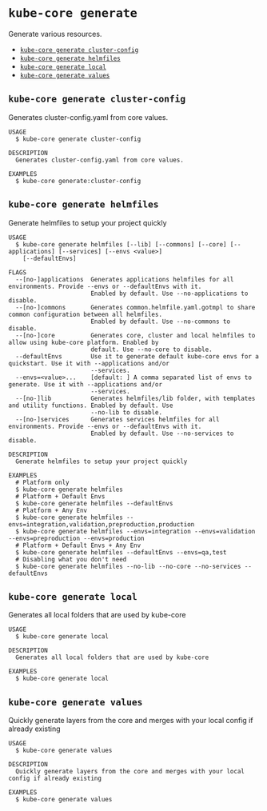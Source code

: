 `kube-core generate`
====================

Generate various resources.

* [`kube-core generate cluster-config`](#kube-core-generate-cluster-config)
* [`kube-core generate helmfiles`](#kube-core-generate-helmfiles)
* [`kube-core generate local`](#kube-core-generate-local)
* [`kube-core generate values`](#kube-core-generate-values)

## `kube-core generate cluster-config`

Generates cluster-config.yaml from core values.

```
USAGE
  $ kube-core generate cluster-config

DESCRIPTION
  Generates cluster-config.yaml from core values.

EXAMPLES
  $ kube-core generate:cluster-config
```

## `kube-core generate helmfiles`

Generate helmfiles to setup your project quickly

```
USAGE
  $ kube-core generate helmfiles [--lib] [--commons] [--core] [--applications] [--services] [--envs <value>]
    [--defaultEnvs]

FLAGS
  --[no-]applications  Generates applications helmfiles for all environments. Provide --envs or --defaultEnvs with it.
                       Enabled by default. Use --no-applications to disable.
  --[no-]commons       Generates common.helmfile.yaml.gotmpl to share common configuration between all helmfiles.
                       Enabled by default. Use --no-commons to disable.
  --[no-]core          Generates core, cluster and local helmfiles to allow using kube-core platform. Enabled by
                       default. Use --no-core to disable.
  --defaultEnvs        Use it to generate default kube-core envs for a quickstart. Use it with --applications and/or
                       --services.
  --envs=<value>...    [default: ] A comma separated list of envs to generate. Use it with --applications and/or
                       --services.
  --[no-]lib           Generates helmfiles/lib folder, with templates and utility functions. Enabled by default. Use
                       --no-lib to disable.
  --[no-]services      Generates services helmfiles for all environments. Provide --envs or --defaultEnvs with it.
                       Enabled by default. Use --no-services to disable.

DESCRIPTION
  Generate helmfiles to setup your project quickly

EXAMPLES
  # Platform only
  $ kube-core generate helmfiles
  # Platform + Default Envs
  $ kube-core generate helmfiles --defaultEnvs
  # Platform + Any Env
  $ kube-core generate helmfiles --envs=integration,validation,preproduction,production
  $ kube-core generate helmfiles --envs=integration --envs=validation --envs=preproduction --envs=production
  # Platform + Default Envs + Any Env
  $ kube-core generate helmfiles --defaultEnvs --envs=qa,test
  # Disabling what you don't need
  $ kube-core generate helmfiles --no-lib --no-core --no-services --defaultEnvs
```

## `kube-core generate local`

Generates all local folders that are used by kube-core

```
USAGE
  $ kube-core generate local

DESCRIPTION
  Generates all local folders that are used by kube-core

EXAMPLES
  $ kube-core generate local
```

## `kube-core generate values`

Quickly generate layers from the core and merges with your local config if already existing

```
USAGE
  $ kube-core generate values

DESCRIPTION
  Quickly generate layers from the core and merges with your local config if already existing

EXAMPLES
  $ kube-core generate values
```
